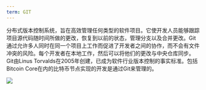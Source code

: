 ```yaml
---
term: GIT
---
```


分布式版本控制系统，旨在高效管理任何类型的软件项目。它使开发人员能够跟踪项目源代码随时间所做的更改，恢复到以前的状态，管理分支以及合并更改。Git通过允许多人同时在同一个项目上工作而促进了开发者之间的协作，而不会有文件冲突的风险。每个开发者在本地工作，然后可以将他们的更改与中央仓库同步。Git由Linus Torvalds在2005年创建，已成为软件行业版本控制的事实标准。包括Bitcoin Core在内的比特币节点实现的开发是通过Git来管理的。

![](../../dictionnaire/assets/47.png)